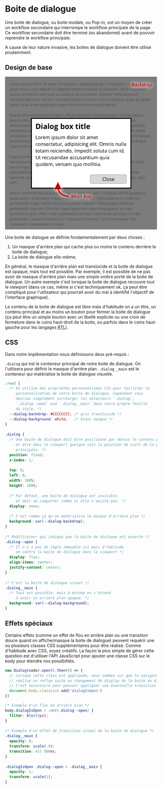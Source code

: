 # Boite de dialogue

Une boite de dialogue, ou boite modale, ou Pop-in, est un moyen de créer un workflow secondaire qui interrompe le workflow principale de la page. Ce workflow secondaire doit être terminé (ou abandonné) avant de pouvoir reprendre le workflow principale.

A cause de leur nature invasive, les boites de dialogue doivent être utilisé prudemment.

## Design de base

![](dialog.png)

Une boite de dialogue se définie fondamentalement par deux choses :

  1. Un masque d'arrière plan qui cache plus ou moins le contenu derrière la boite de dialogue;
  2. La boite de dialogue elle-même;

En général, le masque d'arrière plan est translucide et la boite de dialogue est opaque, mais tout est possible. Par exemple, il est possible de ne pas avoir de masque d'arrière plan mais une simple ombre porté de la boite de dialogue. Un autre exemple c'est lorsque la boite de dialogue recouvre tout le viewport (dans ce cas, même si c'est techniquement ok, ça peut être compliqué pour l'utilisateur qui pourrait avoir du mal à identifié l'objectif de l'interface graphique).

Le contenu de la boite de dialogue est libre mais d'habitude on a un titre, un contenu principal et au moins un bouton pour fermer la boite de dialogue (ça peut être un simple bouton avec un libellé explicite ou une croix de fermeture dans le coins haut-droit de la boite, ou parfois dans le coins haut-gauche pour les langages <abbr title="Right-To-Left" lang="en">RTL</abbr>).

## CSS

Dans notre implémentation nous définissons deux pré-requis :

`.dialog` qui est le conteneur principal de notre boite de dialogue. On l'utilisera pour définir le masque d'arrière plan. `.dialog__main` est le conteneur qui matérialise la boite de dialogue visuelle.

```css
:root {
  /* On utilise des propriétés personnalisées CSS pour faciliter la
     personnalisation de notre boite de dialogue. Cependant vous
     devriez simplement surcharger les selecteurs `.dialog`,
     `.dialog--open` and `.dialog__main` dans votre propre feuille
     de style. */
  --dialog-backdrop: #CCCCCCCC; /* gris translucide */
  --dialog-background: white;   /* blanc opaque */
}

.dialog {
  /* Une boite de dialogue doit être positionné par dessus le contenu principal
     et être dans le viewport quelque soit la position de scoll de la page
     principale. */
  position: fixed;
  z-index: 1;

  top: 0;
  left: 0;
  width: 100%;
  height: 100%;

  /* Par défaut, une boite de dialogue est invisible
     et doit se comporter comme si elle n'existe pas. */
  display: none;

  /* C'est comme ça qu'on materialise le masque d'arrière plan */
  background: var(--dialog-backdrop);
}

/* Modificateur qui indique que la boite de dialogue est ouverte */
.dialog--open {
  /* Il n'y a pas de règle immuable ici mais d'habitude
     on centre la boite de dialogue dans le viewport */
  display: flex;
  align-items: center;
  justify-content: center;
}

/* C'est la boite de dialogue visuel */
.dialog__main {
  /* Tout est possible, mais à minima on s'attend
     à avoir un arrière plan opaque. */
  background: var(--dialog-background);
}
```

## Effets spéciaux

Certains effets (comme un effet de flou en arrière plan ou une transition douce quand on affiche/masque la boite de dialogue) peuvent requérir une ou plusieurs classes CSS supplémentaires pour être réalisé. Comme d'habitude avec CSS, soyez créatifs. La façon la plus simple de gérer cette question est d'utiliser l'API JavaScript pour ajouter une classe CSS sur le body pour étendre nos possibilités.

```js
new Dialog(node).open().then(() => {
  // Lorsque cette class est appliquée, nous sommes sur que le navigateur à
  // réalisé un reflow suite au changement de display de la boite de dialogue.
  // C'est necessaire pour pouvoir appliquer une éventuelle transition CSS.
  document.body.classList.add('dialogIsOpen')
})
```

```css
/* Exemple d'un flou en arrière plan */
body.dialogIsOpen > :not(.dialog--open) {
  filter: blur(2px);
}

/* Exemple d'un effet de transition visuel de la boite de dialogue */
.dialog__main {
  opacity: 0;
  transform: scale(.9);
  transition: all 500ms;
}

.dialogIsOpen .dialog--open > .dialog__main {
  opacity: 1;
  transform: scale(1);
}
```
